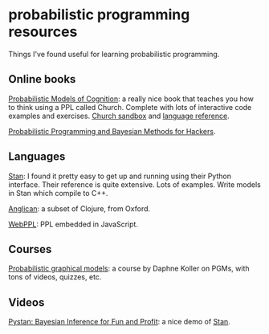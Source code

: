 # probabilistic programming resources
Things I've found useful for learning probabilistic programming.

## Online books
[Probabilistic Models of Cognition](https://probmods.org/index.html): a really nice book that teaches you how to think using a PPL called Church. Complete with lots of interactive code examples and exercises. [Church sandbox](https://probmods.org/play-space.html) and [language reference](https://probmods.org/webchurch/online/ref.html).

[Probabilistic Programming and Bayesian Methods for Hackers](http://nbviewer.jupyter.org/github/CamDavidsonPilon/Probabilistic-Programming-and-Bayesian-Methods-for-Hackers/blob/master/Prologue/Prologue.ipynb).


## Languages
[Stan](http://mc-stan.org/documentation/): I found it pretty easy to get up and running using their Python interface. Their reference is quite extensive. Lots of examples. Write models in Stan which compile to C++.

[Anglican](http://www.robots.ox.ac.uk/~fwood/anglican/language/index.html): a subset of Clojure, from Oxford.

[WebPPL](http://webppl.org/): PPL embedded in JavaScript.

## Courses
[Probabilistic graphical models](https://www.coursera.org/course/pgm): a course by Daphne Koller on PGMs, with tons of videos, quizzes, etc.

## Videos
[Pystan: Bayesian Inference for Fun and Profit](https://www.youtube.com/watch?v=tjiLOTRwpfY&t=705s): a nice demo of [Stan](http://mc-stan.org/documentation/).

